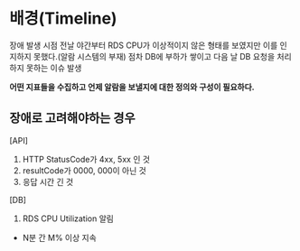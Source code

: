 # 배경(Timeline)

장애 발생 시점 전날 야간부터 RDS CPU가 이상적이지 않은 형태를 보였지만 이를 인지하지 못했다.(알람 시스템의 부재)
점차 DB에 부하가 쌓이고 다음 날 DB 요청을 처리하지 못하는 이슈 발생

<b>어떤 지표들을 수집하고 언제 알람을 보낼지에 대한 정의와 구성이 필요하다.</b>

## 장애로 고려해야하는 경우
[API]
1. HTTP StatusCode가 4xx, 5xx 인 것
2. resultCode가 0000, 000이 아닌 것
3. 응답 시간 긴 것

[DB]
1. RDS CPU Utilization 알림
 - N분 간 M% 이상 지속